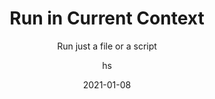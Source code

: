 ---
date: 2021-01-08
title: Run in Current Context
technologies: [java]
topics: [editing]
author: hs
subtitle: Run just a file or a script 
thumbnail: ./thumbnail.png
cardThumbnail: ./card.png
shortVideo:
  poster: ./tip.png
  url: https://youtu.be/Ww2pLAGtWrA
seealso:
  - title: (documentation) IntelliJ IDEA Help - Run applications
    href: https://www.jetbrains.com/help/idea/running-applications.html
leadin: |
  Press **⌃⇧R** (macOS), or **Ctrl+Shift+F10** (Windows/Linux), to run the file in its current context.

---
